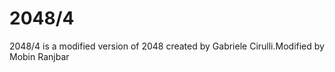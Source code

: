 # 2048/4
2048/4 is a modified version of 2048 created by Gabriele Cirulli.Modified by Mobin Ranjbar

